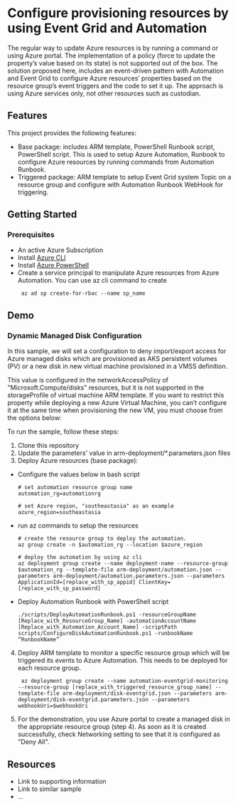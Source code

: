 # Configure provisioning resources by using Event Grid and Automation

The regular way to update Azure resources is by running a command or using Azure portal. The implementation of a policy (force to update the property’s value based on its state) is not supported out of the box. The solution proposed here, includes an event-driven pattern with Automation and Event Grid to configure Azure resources’ properties based on the resource group’s event triggers and the code to set it up. The approach is using Azure services only, not other resources such as custodian.

## Features

This project provides the following features:

* Base package: includes ARM template, PowerShell Runbook script, PowerShell script. This is used to setup Azure Automation, Runbook to configure Azure resources by running  commands from Automation Runbook.
* Triggered package: ARM template to setup Event Grid system Topic on a resource group and configure with Automation Runbook WebHook for triggering.

## Getting Started

### Prerequisites

- An active Azure Subscription
- Install [Azure CLI](https://docs.microsoft.com/en-us/cli/azure/install-azure-cli)
- Install [Azure PowerShell](https://docs.microsoft.com/en-us/powershell/azure/install-az-ps?view=azps-5.9.0)
- Create a service principal to manipulate Azure resources from Azure Automation. You can use az cli command to create 
     ```
      az ad sp create-for-rbac --name sp_name
     ```

## Demo

### Dynamic Managed Disk Configuration
In this sample, we will set a configuration to deny import/export access for Azure managed disks which are provisioned as AKS persistent volumes (PV) or a new disk in new virtual machine provisioned in a VMSS definition.

This value is configured in the networkAccessPolicy of "Microsoft.Compute/disks" resources, but it is not supported in the storageProfile of virtual machine ARM template. If you want to restrict this property while deploying a new Azure Virtual Machine, you can’t configure it at the same time when provisioning the new VM, you must choose from the options below:

To run the sample, follow these steps:

1. Clone this repository
2. Update the parameters' value in arm-deployment/*.parameters.json files
3. Deploy Azure resources (base package):
  - Configure the values below in bash script
    ```
    # set automation resource group name
    automation_rg=automationrg
    
    # set Azure region, "southeastasia" as an example
    azure_region=southeastasia
    ```
  - run az commands to setup the resources
    ```
    # create the resource group to deploy the automation.
    az group create -n $automation_rg --location $azure_region

    # deploy the automation by using az cli
    az deployment group create --name deployment-name --resource-group $automation_rg --template-file arm-deployment/automation.json --parameters arm-deployment/automation.parameters.json --parameters ApplicationId=[replace_with_sp_appid] ClientKey=[replace_with_sp_password]
    ```
  - Deploy Automation Runbook with PowerShell script
    ```
    ./scripts/DeployAutomationRunbook.ps1 -resourceGroupName [Replace_with_ResourceGroup_Name] -automationAccountName [Replace_with_Automation_Account_Name] -scriptPath scripts/ConfigureDiskAutomationRunbook.ps1 -runbookName “RunbookName”
    ```
4. Deploy ARM template to monitor a specific resource group which will be triggered its events to Azure Automation. This needs to be deployed for each resource group.
   ```
    az deployment group create --name automation-eventgrid-monitoring --resource-group [replace_with_triggered_resource_group_name] --template-file arm-deployment/disk-eventgrid.json --parameters arm-deployment/disk-eventgrid.parameters.json --parameters webhookUri=$webhookUri
   ```
5. For the demonstration, you use Azure portal to create a managed disk in the appropriate resource group (step 4). As soon as it is created successfully, check Networking setting to see that it is configured as "Deny All".

## Resources

- Link to supporting information
- Link to similar sample
- ...
